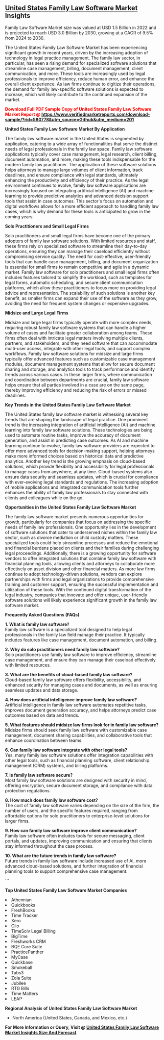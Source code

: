 <h2><a href="https://www.verifiedmarketreports.com/download-sample/?rid=580778&amp;utm_source=Github&amp;utm_medium=201" target="_blank">United States Family Law Software Market</a> Insights</h2><p>Family Law Software Market size was valued at USD 1.5 Billion in 2022 and is projected to reach USD 3.0 Billion by 2030, growing at a CAGR of 9.5% from 2024 to 2030.</p><p><p>The United States Family Law Software Market has been experiencing significant growth in recent years, driven by the increasing adoption of technology in legal practice management. The family law sector, in particular, has seen a rising demand for specialized software solutions that streamline case management, billing, document management, client communication, and more. These tools are increasingly used by legal professionals to improve efficiency, reduce human error, and enhance the overall client experience. As law firms continue to digitize their operations, the demand for family law-specific software solutions is expected to increase, which will likely contribute to the continued expansion of the market.</p><p><strong><p><span class=""><span style="color: #ff0000;"><strong>Download Full PDF Sample Copy of United States Family Law Software Market Report</strong> @ </span><a href="https://www.verifiedmarketreports.com/download-sample/?rid=580778&amp;utm_source=Github&amp;utm_medium=201" target="_blank">https://www.verifiedmarketreports.com/download-sample/?rid=580778&amp;utm_source=Github&amp;utm_medium=201</a></span></p></strong></p><p><strong>United States Family Law Software Market By Application</strong></p><p>The family law software market in the United States is segmented by application, catering to a wide array of functionalities that serve the distinct needs of legal professionals in the family law space. Family law software applications typically cover case management, legal research, client billing, document automation, and more, making these tools indispensable for the modern family law practitioner. The application of these software solutions helps attorneys to manage large volumes of client information, track deadlines, and ensure compliance with legal standards, ultimately enhancing the productivity and efficiency of their practice. As the legal environment continues to evolve, family law software applications are increasingly focused on integrating artificial intelligence (AI) and machine learning to provide predictive analytics and advanced decision support tools that assist in case outcomes. This sector's focus on automation and digital workflows allows for a more efficient approach to handling family law cases, which is why demand for these tools is anticipated to grow in the coming years.</p><p><strong>Solo Practitioners and Small Legal Firms</strong></p><p>Solo practitioners and small legal firms have become one of the primary adopters of family law software solutions. With limited resources and staff, these firms rely on specialized software to streamline their day-to-day operations, ensuring they can manage their caseload efficiently without compromising service quality. The need for cost-effective, user-friendly tools that can handle case management, billing, and document organization is essential for small firms to remain competitive and agile in a dynamic market. Family law software for solo practitioners and small legal firms often includes features tailored to simplify the workload, such as templates for legal forms, automatic scheduling, and secure client communication platforms, which allow these practitioners to focus more on providing legal advice and representation. The scalability of such solutions is another key benefit, as smaller firms can expand their use of the software as they grow, avoiding the need for frequent system changes or expensive upgrades.</p><p><strong>Midsize and Large Legal Firms</strong></p><p>Midsize and large legal firms typically operate with more complex needs, requiring robust family law software systems that can handle a higher volume of cases and facilitate greater collaboration among teams. These firms often deal with intricate legal matters involving multiple clients, partners, and stakeholders, and they need software that can accommodate multi-user access, integrate with other legal tools, and support complex workflows. Family law software solutions for midsize and large firms typically offer advanced features such as customizable case management modules, document management systems that allow for secure document sharing and storage, and analytics tools to track performance and identify trends across various cases. In these larger firms, where communication and coordination between departments are crucial, family law software helps ensure that all parties involved in a case are on the same page, thereby improving efficiency and reducing the risk of errors or missed deadlines.</p><p><strong>Key Trends in the United States Family Law Software Market</strong></p><p>The United States family law software market is witnessing several key trends that are shaping the landscape of legal practice. One prominent trend is the increasing integration of artificial intelligence (AI) and machine learning into family law software solutions. These technologies are being used to automate routine tasks, improve the accuracy of document generation, and assist in predicting case outcomes. As AI and machine learning continue to evolve, family law software providers are expected to offer more advanced tools for decision-making support, helping attorneys make more informed choices based on historical data and predictive analytics. Another key trend is the growing emphasis on cloud-based solutions, which provide flexibility and accessibility for legal professionals to manage cases from anywhere, at any time. Cloud-based systems also ensure data security and seamless updates, which is crucial for compliance with ever-evolving legal standards and regulations. The increasing adoption of mobile applications and integrated communication tools further enhances the ability of family law professionals to stay connected with clients and colleagues while on the go.</p><p><strong>Opportunities in the United States Family Law Software Market</strong></p><p>The family law software market presents numerous opportunities for growth, particularly for companies that focus on addressing the specific needs of family law professionals. One opportunity lies in the development of software solutions that cater to underserved niches within the family law sector, such as divorce mediation or child custody matters. These specialized tools could help streamline processes and reduce the emotional and financial burdens placed on clients and their families during challenging legal proceedings. Additionally, there is a growing opportunity for software vendors to offer integrated solutions that combine family law software with financial planning tools, allowing clients and attorneys to collaborate more effectively on asset division and other financial matters. As more law firms continue to adopt technology-driven solutions, vendors can explore partnerships with firms and legal organizations to provide comprehensive training and customer support, ensuring the successful implementation and utilization of these tools. With the continued digital transformation of the legal industry, companies that innovate and offer unique, user-friendly software solutions will likely experience significant growth in the family law software market.</p><p><strong>Frequently Asked Questions (FAQs)</strong></p><p><strong>1. What is family law software?</strong><br>Family law software is a specialized tool designed to help legal professionals in the family law field manage their practice. It typically includes features like case management, document automation, and billing.</p><p><strong>2. Why do solo practitioners need family law software?</strong><br>Solo practitioners use family law software to improve efficiency, streamline case management, and ensure they can manage their caseload effectively with limited resources.</p><p><strong>3. What are the benefits of cloud-based family law software?</strong><br>Cloud-based family law software offers flexibility, accessibility, and enhanced security for managing cases and documents, as well as ensuring seamless updates and data storage.</p><p><strong>4. How does artificial intelligence improve family law software?</strong><br>Artificial intelligence in family law software automates repetitive tasks, improves document generation accuracy, and helps attorneys predict case outcomes based on data and trends.</p><p><strong>5. What features should midsize law firms look for in family law software?</strong><br>Midsize firms should seek family law software with customizable case management, document sharing capabilities, and collaborative tools that enhance coordination between teams.</p><p><strong>6. Can family law software integrate with other legal tools?</strong><br>Yes, many family law software solutions offer integration capabilities with other legal tools, such as financial planning software, client relationship management (CRM) systems, and billing platforms.</p><p><strong>7. Is family law software secure?</strong><br>Most family law software solutions are designed with security in mind, offering encryption, secure document storage, and compliance with data protection regulations.</p><p><strong>8. How much does family law software cost?</strong><br>The cost of family law software varies depending on the size of the firm, the number of users, and the specific features required, ranging from affordable options for solo practitioners to enterprise-level solutions for larger firms.</p><p><strong>9. How can family law software improve client communication?</strong><br>Family law software often includes tools for secure messaging, client portals, and updates, improving communication and ensuring that clients stay informed throughout the case process.</p><p><strong>10. What are the future trends in family law software?</strong><br>Future trends in family law software include increased use of AI, more advanced cloud-based solutions, and further integration of financial planning tools to support comprehensive case management.</p>```</p><p><strong>Top United States Family Law Software Market Companies</strong></p><div data-test-id=""><p><li>Athennian</li><li> Quickbooks</li><li> FreshBooks</li><li> Time Tracker</li><li> Xero</li><li> Clio</li><li> TimeSolv Legal Billing</li><li> BigTime</li><li> Freshworks CRM</li><li> BQE Core Suite</li><li> PracticePanther</li><li> MyCase</li><li> Quickbase</li><li> Smokeball</li><li> Tabs3</li><li> Zola Suite</li><li> Jubilee</li><li> RTG Bills</li><li> Time Matters</li><li> LEAP</li></p><div><strong>Regional Analysis of&nbsp;United States Family Law Software Market</strong></div><ul><li dir="ltr"><p dir="ltr">North America&nbsp;(United States, Canada, and Mexico, etc.)</p></li></ul><p><strong>For More Information or Query, Visit @&nbsp;</strong><strong><a href="https://www.verifiedmarketreports.com/product/family-law-software-market/?utm_source=Github&amp;utm_medium=201" target="_blank">United States Family Law Software Market Insights Size And Forecast</a></strong></p></div>
